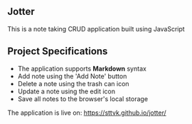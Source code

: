 ## Jotter
This is a note taking CRUD application built using JavaScript

## Project Specifications
- The application supports <strong>Markdown</strong> syntax
- Add note using the 'Add Note' button
- Delete a note using the trash can icon
- Update a note using the edit icon
- Save all notes to the browser's local storage

The application is live on: https://sttvk.github.io/jotter/
